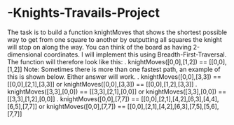 # -Knights-Travails-Project
The task is to build a function knightMoves that shows the shortest possible way to get from one square to another by outputting all squares the knight will stop on along the way.
You can think of the board as having 2-dimensional coordinates.
I will implement this using Breadth-First-Traversal. The function will therefore look like this:
. knightMoves([0,0],[1,2]) == [[0,0],[1,2]]
Note: Sometimes there is more than one fastest path, an example of this is shown below. Either answer will work.
. knightMoves([0,0],[3,3]) == [[0,0],[2,1],[3,3]] or knightMoves([0,0],[3,3]) == [[0,0],[1,2],[3,3]]
. knightMoves([3,3],[0,0]) == [[3,3],[2,1],[0,0]] or knightMoves([3,3],[0,0]) == [[3,3],[1,2],[0,0]]
. knightMoves([0,0],[7,7]) == [[0,0],[2,1],[4,2],[6,3],[4,4],[6,5],[7,7]] or knightMoves([0,0],[7,7]) == [[0,0],[2,1],[4,2],[6,3],[7,5],[5,6],[7,7]]
